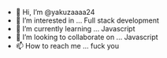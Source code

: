 - 👋 Hi, I’m @yakuzaaaa24
- 👀 I’m interested in ... Full stack development 
- 🌱 I’m currently learning ... Javascript
- 💞️ I’m looking to collaborate on ... Javascript
- 📫 How to reach me ... fuck you

<!---
yakuzaaaa24/yakuzaaaa24 is a ✨ special ✨ repository because its `README.md` (this file) appears on your GitHub profile.
You can click the Preview link to take a look at your changes.
--->
